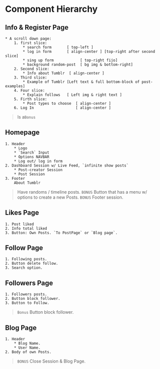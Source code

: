 # Component Hierarchy

## Info & Register Page
    * A scroll down page:
        1. first slice:
            * search form       [ top-left ]
            * log in form       [ align-center ] [top-right after second slice]
            * sing up form            [ top-right fijo]
            * background random-post  [ bg img & bottom-right]
        2. Second slice:
            * Info about Tumblr  [ align-center ] 
        3. Third slice:
            * Example of Tumblr [Left text & full bottom-block of post-examples]
        4. Four slice:
            * Explain follows   [ Left img & right text ]
        5. Firth slice:
            * Post types to choose  [ align-center ]
        6. Log In                   [ align-center ]
> Is a`Bonus`

## Homepage
    1. Header 
        * Logo
        * `Search` Input
        * Options NAVBAR
        * Log out/ log in form
    2. Dashboard Session w/ Live Feed, `infinite show posts` 
        * Post-creator Session
        * Post Session 
    3. Footer
        About Tumblr
> Have randoms / timeline posts.
> `BONUS` Button that has a menu w/ options to create a new Posts.
> `BONUS` Footer session.

## Likes Page
    1. Post liked
    2. Info total liked 
    3. Button: Own Posts. `To PostPage` or `Blog page`.

## Follow Page
    1. Following posts.
    2. Button delete follow.
    3. Search option.

## Followers Page
    1. Followers posts.
    2. Button block follower. 
    3. Button to Follow.
> `Bonus` Button block follower. 
 
## Blog Page
    1. Header 
        * Blog Name.  
        * User Name.
    2. Body of own Posts.

> `BONUS` Close Session & Blog Page.